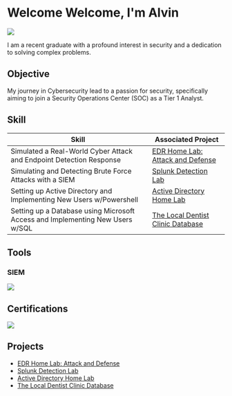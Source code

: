 # Welcome Welcome, I'm Alvin
<a href="https://www.linkedin.com/in/alvin-liew-b80509232/"><img src="https://img.shields.io/badge/-LinkedIn-0072b1?&style=for-the-badge&logo=linkedin&logoColor=white" /></a>

I am a recent graduate with a profound interest in security and a dedication to solving complex problems.

## Objective
My journey in Cybersecurity lead to a passion for security, specifically aiming to join a Security Operations Center (SOC) as a Tier 1 Analyst.

## Skill
| Skill                                         | Associated Project         |
|-----------------------------------------------|----------------------------|
| Simulated a Real-World Cyber Attack and Endpoint Detection Response| <a href="https://github.com/Alvin-Liew/EDR-Home-Lab-Attack-and-Defense">EDR Home Lab: Attack and Defense</a>|
| Simulating and Detecting Brute Force Attacks with a SIEM| <a href="https://github.com/Alvin-Liew/Splunk-Detection-Lab">Splunk Detection Lab</a>|
| Setting up Active Directory and Implementing New Users w/Powershell| <a href="https://github.com/Alvin-Liew/Active-Directory-Home-Lab">Active Directory Home Lab</a>|
| Setting up a Database using Microsoft Access and Implementing New Users w/SQL| <a href="https://github.com/Alvin-Liew/The-Local-Dentist-Clinic-Database">The Local Dentist Clinic Database</a>|


## Tools

### SIEM
<div>
    <img src="https://img.shields.io/badge/-Splunk-000000?&style=for-the-badge&logo=Splunk&logoColor=white" />

## Certifications
<div>
<img src="https://img.shields.io/badge/-Security%2B-FF0000?&style=for-the-badge&logo=CompTIA&logoColor=white" />


## Projects
- <a href="https://github.com/Alvin-Liew/EDR-Home-Lab-Attack-and-Defense">EDR Home Lab: Attack and Defense</a>
- <a href="https://github.com/Alvin-Liew/Splunk-Detection-Lab">Splunk Detection Lab</a>
- <a href="https://github.com/Alvin-Liew/Active-Directory-Home-Lab">Active Directory Home Lab</a>
- <a href="https://github.com/Alvin-Liew/The-Local-Dentist-Clinic-Database">The Local Dentist Clinic Database</a>

